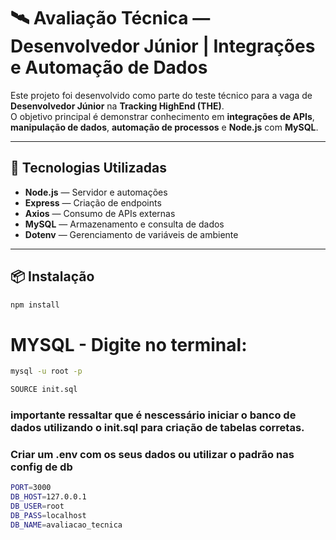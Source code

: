 # 🛰️ Avaliação Técnica — Desenvolvedor Júnior | Integrações e Automação de Dados

Este projeto foi desenvolvido como parte do teste técnico para a vaga de **Desenvolvedor Júnior** na **Tracking HighEnd (THE)**.  
O objetivo principal é demonstrar conhecimento em **integrações de APIs**, **manipulação de dados**, **automação de processos** e **Node.js** com **MySQL**.

---

## 🚀 Tecnologias Utilizadas

- **Node.js** — Servidor e automações
- **Express** — Criação de endpoints
- **Axios** — Consumo de APIs externas
- **MySQL** — Armazenamento e consulta de dados
- **Dotenv** — Gerenciamento de variáveis de ambiente

---

## 📦 Instalação

```bash
npm install
```

# MYSQL - Digite no terminal:

```bash
mysql -u root -p

SOURCE init.sql
```

### importante ressaltar que é nescessário iniciar o banco de dados utilizando o init.sql para criação de tabelas corretas.

### Criar um .env com os seus dados ou utilizar o padrão nas config de db

```bash
PORT=3000
DB_HOST=127.0.0.1
DB_USER=root
DB_PASS=localhost
DB_NAME=avaliacao_tecnica
```
